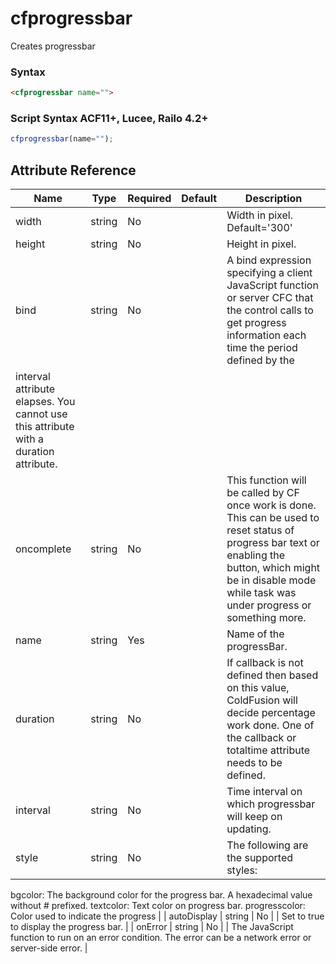 # cfprogressbar

Creates progressbar

### Syntax

```html
<cfprogressbar name="">
```

### Script Syntax ACF11+, Lucee, Railo 4.2+

```javascript
cfprogressbar(name="");
```

## Attribute Reference

| Name | Type | Required | Default | Description |
| --- | --- | --- | --- | --- |
| width | string | No |  | Width in pixel. Default='300' |
| height | string | No |  | Height in pixel. |
| bind | string | No |  | A bind expression specifying a client JavaScript function or server CFC that the control calls to get progress information each time the period defined by the
interval attribute elapses. You cannot use this attribute with a duration attribute. |
| oncomplete | string | No |  | This function will be called by CF once work is done. This can be used to reset status of progress bar text or enabling the button, which might be in disable mode while task was under progress or something more. |
| name | string | Yes |  | Name of the progressBar. |
| duration | string | No |  | If callback is not defined then based on this value, ColdFusion will decide percentage work done. One of the callback or totaltime attribute needs to be defined. |
| interval | string | No |  | Time interval on which progressbar will keep on updating. |
| style | string | No |  | The following are the supported styles: 
bgcolor: The background color for the progress bar. A hexadecimal value without # prefixed.
textcolor: Text color on progress bar.
progresscolor: Color used to indicate the progress |
| autoDisplay | string | No |  | Set to true to display the progress bar. |
| onError | string | No |  | The JavaScript function to run on an error condition. The error can be a network error or server-side error. |
